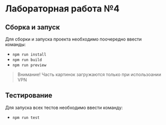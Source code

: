 # Лабораторная работа №4

## Сборка и запуск

Для сборки и запуска проекта необходимо поочередно ввести команды:

- ```npm run install```
- ```npm run build```
- ```npm run preview```

> Внимание! Часть картинок загружаются только при использоании VPN

## Тестирование

Для запуска всех тестов необходимо ввести команду:

- ```npm run test```
